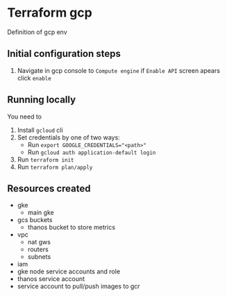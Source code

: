 # Terraform gcp
Definition of gcp env

## Initial configuration steps

1. Navigate in gcp console to `Compute engine` if `Enable API` screen apears click `enable`


## Running locally

You need to
1. Install `gcloud` cli
2. Set credentials by one of two ways:
    - Run `export GOOGLE_CREDENTIALS="<path>"`
    - Run `gcloud auth application-default login`
3. Run `terraform init`
4. Run `terraform plan/apply`


## Resources created
* gke
  * main gke
* gcs buckets
  * thanos bucket to store metrics
* vpc 
  * nat gws
  * routers
  * subnets
* iam 
 * gke node service accounts and role
 * thanos service account
 * service account to pull/push images to gcr 
